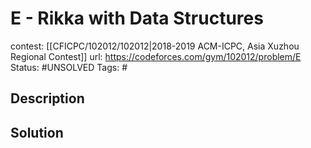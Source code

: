 # E - Rikka with Data Structures

contest: [[CFICPC/102012/102012|2018-2019 ACM-ICPC, Asia Xuzhou Regional Contest]]
url: https://codeforces.com/gym/102012/problem/E
Status: #UNSOLVED
Tags: #

## Description

## Solution

